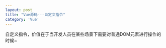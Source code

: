 ```yaml
---
layout: post
title: "Vue源码---自定义指令"
category: 'Vue'
---
```


自定义指令，价值在于当开发人员在某些场景下需要对普通DOM元素进行操作的时候~

